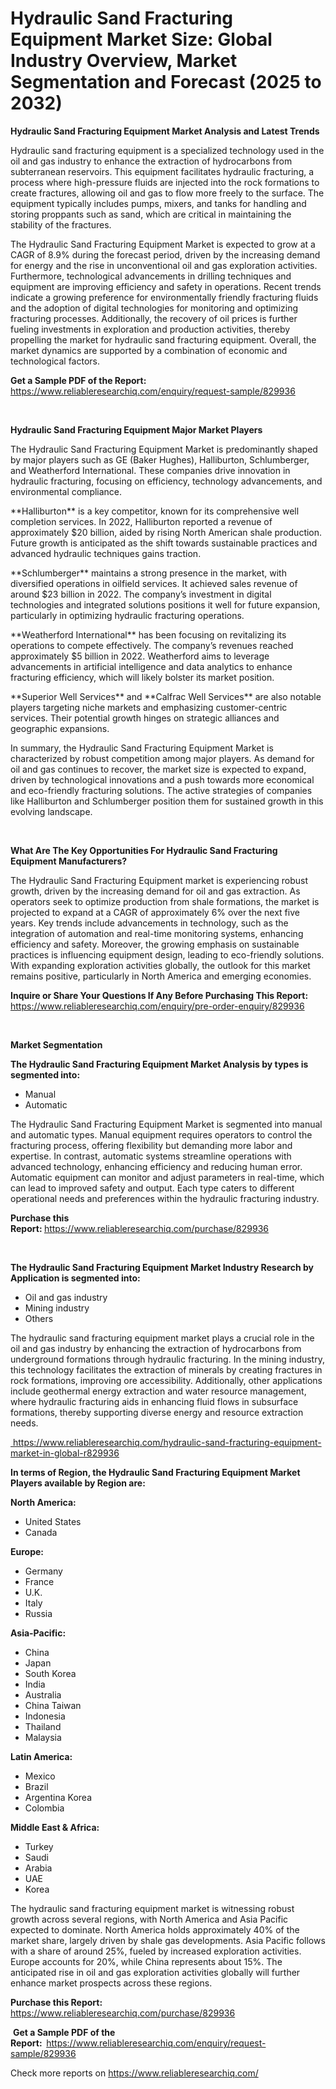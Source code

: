 <p><h1>Hydraulic Sand Fracturing Equipment Market Size: Global Industry Overview, Market Segmentation and Forecast (2025 to 2032)</h1></p><p><strong>Hydraulic Sand Fracturing Equipment Market Analysis and Latest Trends</strong></p>
<p><p>Hydraulic sand fracturing equipment is a specialized technology used in the oil and gas industry to enhance the extraction of hydrocarbons from subterranean reservoirs. This equipment facilitates hydraulic fracturing, a process where high-pressure fluids are injected into the rock formations to create fractures, allowing oil and gas to flow more freely to the surface. The equipment typically includes pumps, mixers, and tanks for handling and storing proppants such as sand, which are critical in maintaining the stability of the fractures.</p><p>The Hydraulic Sand Fracturing Equipment Market is expected to grow at a CAGR of 8.9% during the forecast period, driven by the increasing demand for energy and the rise in unconventional oil and gas exploration activities. Furthermore, technological advancements in drilling techniques and equipment are improving efficiency and safety in operations. Recent trends indicate a growing preference for environmentally friendly fracturing fluids and the adoption of digital technologies for monitoring and optimizing fracturing processes. Additionally, the recovery of oil prices is further fueling investments in exploration and production activities, thereby propelling the market for hydraulic sand fracturing equipment. Overall, the market dynamics are supported by a combination of economic and technological factors.</p></p>
<p><strong>Get a Sample PDF of the Report:&nbsp;</strong> <a href="https://www.reliableresearchiq.com/enquiry/request-sample/829936?utm_campaign=2810&utm_medium=2&utm_source=Github&utm_content=ia&utm_term=25032025&utm_id=hydraulic-sand-fracturing-equipment">https://www.reliableresearchiq.com/enquiry/request-sample/829936</a></p>
<p>&nbsp;</p>
<p><strong>Hydraulic Sand Fracturing Equipment Major Market Players</strong></p>
<p><p>The Hydraulic Sand Fracturing Equipment Market is predominantly shaped by major players such as GE (Baker Hughes), Halliburton, Schlumberger, and Weatherford International. These companies drive innovation in hydraulic fracturing, focusing on efficiency, technology advancements, and environmental compliance.</p><p>**Halliburton** is a key competitor, known for its comprehensive well completion services. In 2022, Halliburton reported a revenue of approximately $20 billion, aided by rising North American shale production. Future growth is anticipated as the shift towards sustainable practices and advanced hydraulic techniques gains traction.</p><p>**Schlumberger** maintains a strong presence in the market, with diversified operations in oilfield services. It achieved sales revenue of around $23 billion in 2022. The company’s investment in digital technologies and integrated solutions positions it well for future expansion, particularly in optimizing hydraulic fracturing operations.</p><p>**Weatherford International** has been focusing on revitalizing its operations to compete effectively. The company’s revenues reached approximately $5 billion in 2022. Weatherford aims to leverage advancements in artificial intelligence and data analytics to enhance fracturing efficiency, which will likely bolster its market position.</p><p>**Superior Well Services** and **Calfrac Well Services** are also notable players targeting niche markets and emphasizing customer-centric services. Their potential growth hinges on strategic alliances and geographic expansions.</p><p>In summary, the Hydraulic Sand Fracturing Equipment Market is characterized by robust competition among major players. As demand for oil and gas continues to recover, the market size is expected to expand, driven by technological innovations and a push towards more economical and eco-friendly fracturing solutions. The active strategies of companies like Halliburton and Schlumberger position them for sustained growth in this evolving landscape.</p></p>
<p>&nbsp;</p>
<p><strong>What Are The Key Opportunities For Hydraulic Sand Fracturing Equipment Manufacturers?</strong></p>
<p><p>The Hydraulic Sand Fracturing Equipment market is experiencing robust growth, driven by the increasing demand for oil and gas extraction. As operators seek to optimize production from shale formations, the market is projected to expand at a CAGR of approximately 6% over the next five years. Key trends include advancements in technology, such as the integration of automation and real-time monitoring systems, enhancing efficiency and safety. Moreover, the growing emphasis on sustainable practices is influencing equipment design, leading to eco-friendly solutions. With expanding exploration activities globally, the outlook for this market remains positive, particularly in North America and emerging economies.</p></p>
<p><strong>Inquire or Share Your Questions If Any Before Purchasing This Report:</strong> <a href="https://www.reliableresearchiq.com/enquiry/pre-order-enquiry/829936?utm_campaign=2810&utm_medium=2&utm_source=Github&utm_content=ia&utm_term=25032025&utm_id=hydraulic-sand-fracturing-equipment">https://www.reliableresearchiq.com/enquiry/pre-order-enquiry/829936</a></p>
<p>&nbsp;</p>
<p><strong>Market Segmentation</strong></p>
<p><strong>The Hydraulic Sand Fracturing Equipment Market Analysis by types is segmented into:</strong></p>
<p><ul><li>Manual</li><li>Automatic</li></ul></p>
<p><p>The Hydraulic Sand Fracturing Equipment Market is segmented into manual and automatic types. Manual equipment requires operators to control the fracturing process, offering flexibility but demanding more labor and expertise. In contrast, automatic systems streamline operations with advanced technology, enhancing efficiency and reducing human error. Automatic equipment can monitor and adjust parameters in real-time, which can lead to improved safety and output. Each type caters to different operational needs and preferences within the hydraulic fracturing industry.</p></p>
<p><strong>Purchase this Report:&nbsp;</strong><a href="https://www.reliableresearchiq.com/purchase/829936?utm_campaign=2810&utm_medium=2&utm_source=Github&utm_content=ia&utm_term=25032025&utm_id=hydraulic-sand-fracturing-equipment">https://www.reliableresearchiq.com/purchase/829936</a></p>
<p>&nbsp;</p>
<p><strong>The Hydraulic Sand Fracturing Equipment Market Industry Research by Application is segmented into:</strong></p>
<p><ul><li>Oil and gas industry</li><li>Mining industry</li><li>Others</li></ul></p>
<p><p>The hydraulic sand fracturing equipment market plays a crucial role in the oil and gas industry by enhancing the extraction of hydrocarbons from underground formations through hydraulic fracturing. In the mining industry, this technology facilitates the extraction of minerals by creating fractures in rock formations, improving ore accessibility. Additionally, other applications include geothermal energy extraction and water resource management, where hydraulic fracturing aids in enhancing fluid flows in subsurface formations, thereby supporting diverse energy and resource extraction needs.</p></p>
<p><a href="https://www.reliableresearchiq.com/hydraulic-sand-fracturing-equipment-market-in-global-r829936?utm_campaign=2810&utm_medium=2&utm_source=Github&utm_content=ia&utm_term=25032025&utm_id=hydraulic-sand-fracturing-equipment">&nbsp;https://www.reliableresearchiq.com/hydraulic-sand-fracturing-equipment-market-in-global-r829936</a></p>
<p><strong>In terms of Region, the Hydraulic Sand Fracturing Equipment Market Players available by Region are:</strong></p>
<p>
    <p> <strong> North America: </strong>
        <ul>
            <li>United States</li>
            <li>Canada</li>
        </ul>
        </p> 
    <p> <strong> Europe: </strong>
        <ul>
            <li>Germany</li>
            <li>France</li>
            <li>U.K.</li>
            <li>Italy</li>
            <li>Russia</li>
        </ul>
        </p> 
    <p> <strong> Asia-Pacific: </strong>
        <ul>
            <li>China</li>
            <li>Japan</li>
            <li>South Korea</li>
            <li>India</li>
            <li>Australia</li>
            <li>China Taiwan</li>
            <li>Indonesia</li>
            <li>Thailand</li>
            <li>Malaysia</li>
        </ul>
        </p> 
    <p> <strong> Latin America: </strong>
        <ul>
            <li>Mexico</li>
            <li>Brazil</li>
            <li>Argentina Korea</li>
            <li>Colombia</li>
        </ul>
        </p> 
    <p> <strong> Middle East & Africa: </strong>
        <ul>
            <li>Turkey</li>
            <li>Saudi</li>
            <li>Arabia</li>
            <li>UAE</li>
            <li>Korea</li>
        </ul>
    </p>
    </p>
<p><p>The hydraulic sand fracturing equipment market is witnessing robust growth across several regions, with North America and Asia Pacific expected to dominate. North America holds approximately 40% of the market share, largely driven by shale gas developments. Asia Pacific follows with a share of around 25%, fueled by increased exploration activities. Europe accounts for 20%, while China represents about 15%. The anticipated rise in oil and gas exploration activities globally will further enhance market prospects across these regions.</p></p>
<p><strong>Purchase this Report: </strong><a href="https://www.reliableresearchiq.com/purchase/829936?utm_campaign=2810&utm_medium=2&utm_source=Github&utm_content=ia&utm_term=25032025&utm_id=hydraulic-sand-fracturing-equipment">https://www.reliableresearchiq.com/purchase/829936</a></p>
<p>&nbsp;<strong>Get a Sample PDF of the Report:&nbsp;&nbsp;</strong><a href="https://www.reliableresearchiq.com/enquiry/request-sample/829936?utm_campaign=2810&utm_medium=2&utm_source=Github&utm_content=ia&utm_term=25032025&utm_id=hydraulic-sand-fracturing-equipment">https://www.reliableresearchiq.com/enquiry/request-sample/829936</a></p>
<p><strong></strong></p>
<p>Check more reports on <a href="https://www.reliableresearchiq.com/?utm_campaign=2810&utm_medium=2&utm_source=Github&utm_content=ia&utm_term=25032025&utm_id=hydraulic-sand-fracturing-equipment">https://www.reliableresearchiq.com/</a></p>